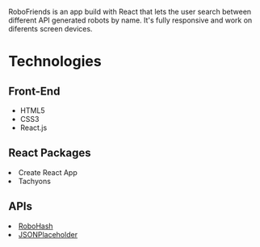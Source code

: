 <p>RoboFriends is an app build with React that lets the user search between different API 
generated robots by name. It's fully responsive and work on diferents screen devices.</p>

<h1>Technologies</h1>
<h2>Front-End</h2>
<ul>
<li>HTML5</li>
<li>CSS3</li>
<li>React.js</li>
</ul>
<h2>React Packages</h2>
<li>Create React App</li>
<li>Tachyons</li>
<h2>APIs</h2>
<li><a href='https://robohash.org'>RoboHash</a></li>
<li><a  href='https://jsonplaceholder.typicode.com'>JSONPlaceholder</a></li>

